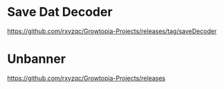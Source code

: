 # Save Dat Decoder
https://github.com/rxyzqc/Growtopia-Projects/releases/tag/saveDecoder

# Unbanner
https://github.com/rxyzqc/Growtopia-Projects/releases
